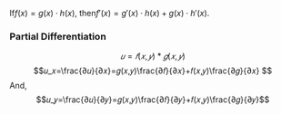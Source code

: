  If$f(x) = g(x) \cdot h(x)$, then$f'(x) = g'(x) \cdot h(x) + g(x) \cdot h'(x)$.
### Partial Differentiation
$$𝑢=𝑓(𝑥,𝑦)*𝑔(𝑥,𝑦)$$
$$𝑢_𝑥=\frac{∂𝑢}{∂𝑥}=𝑔(𝑥,𝑦)\frac{∂𝑓}{∂𝑥}+𝑓(𝑥,𝑦)\frac{∂𝑔}{∂𝑥} $$
And, 
$$𝑢_𝑦=\frac{∂𝑢}{∂𝑦}=𝑔(𝑥,𝑦)\frac{∂𝑓}{∂𝑦}+𝑓(𝑥,𝑦)\frac{∂𝑔}{∂𝑦}$$